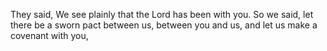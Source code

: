 They said, We see plainly that the Lord has been with you. So we said, let there be a sworn pact between us, between you and us, and let us make a covenant with you,
